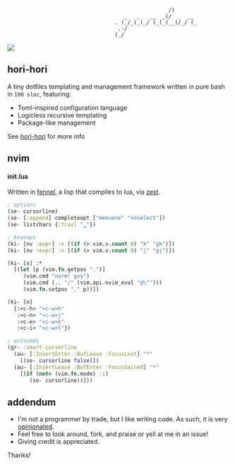 ```
                                                   /)
                                     _   _   __  _(/  _  __
                                  . (_/_(_(_/ (_(_(__(/_/ (_
                                   .-/
                                  (_/
```

![](https://github.com/tsbohc/.garden/blob/master/usr/lush-to-shell-full.png)

## hori-hori

A tiny dotfiles templating and management framework written in pure bash in `100 sloc`, featuring:

- Toml-inspired configuration language
- Logicless recursive templating
- Package-like management

See [hori-hori](https://github.com/tsbohc/hori-hori) for more info

## nvim

#### init.lua
Written in [fennel](https://github.com/bakpakin/Fennel/), a lisp that compiles to lua, via [zest](https://github.com/tsbohc/zest.nvim).

```clojure
; options
(se- cursorline)
(se- [:append] completeopt ["menuone" "noselect"])
(se- listchars {:trail "␣"})

; keymaps
(ki- [nv :expr] :e [(if (> vim.v.count 0) "k" "gk")])
(ki- [nv :expr] :n [(if (> vim.v.count 0) "j" "gj")])

(ki- [x] :*
  [(let [p (vim.fn.getpos ".")]
     (vim.cmd "norm! gvy")
     (vim.cmd (.. "/" (vim.api.nvim_eval "@\"")))
     (vim.fn.setpos "." p))])

(ki- [n]
  {:<c-h> "<c-w>h"
   :<c-n> "<c-w>j"
   :<c-e> "<c-w>k"
   :<c-i> "<c-w>l"})

; autocmds
(gr- :smart-cursorline
  (au- [:InsertEnter :BufLeave :FocusLost] "*"
    [(se- cursorline false)])
  (au- [:InsertLeave :BufEnter :FocusGained] "*"
    [(if (not= (vim.fn.mode) :i)
       (se- cursorline))]))
```

## addendum
- I'm not a programmer by trade, but I like writing code. As such, it is very [opinionated](https://i.redd.it/se5rfanqhqx11.jpg).
- Feel free to look around, fork, and praise or yell at me in an issue!
- Giving credit is appreciated.

Thanks!
